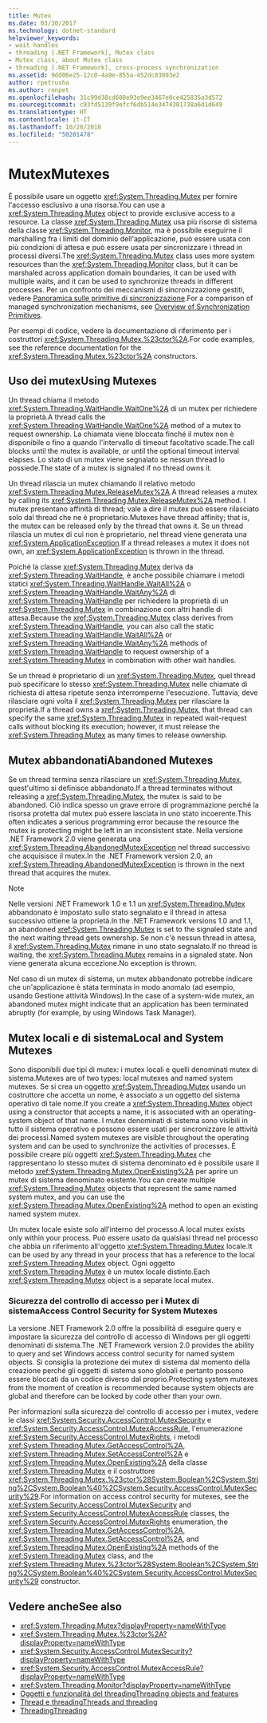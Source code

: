 ```yaml
---
title: Mutex
ms.date: 03/30/2017
ms.technology: dotnet-standard
helpviewer_keywords:
- wait handles
- threading [.NET Framework], Mutex class
- Mutex class, about Mutex class
- threading [.NET Framework], cross-process synchronization
ms.assetid: 9dd06e25-12c0-4a9e-855a-452dc83803e2
author: rpetrusha
ms.author: ronpet
ms.openlocfilehash: 31c99d38cd608e93e9ee3467e0ce425835a3d572
ms.sourcegitcommit: c93fd5139f9efcf6db514e3474301738a6d1d649
ms.translationtype: HT
ms.contentlocale: it-IT
ms.lasthandoff: 10/28/2018
ms.locfileid: "50201478"
---
```

# <a name="mutexes"></a><span data-ttu-id="f4a2c-102">Mutex</span><span class="sxs-lookup"><span data-stu-id="f4a2c-102">Mutexes</span></span>
<span data-ttu-id="f4a2c-103">È possibile usare un oggetto <xref:System.Threading.Mutex> per fornire l'accesso esclusivo a una risorsa.</span><span class="sxs-lookup"><span data-stu-id="f4a2c-103">You can use a <xref:System.Threading.Mutex> object to provide exclusive access to a resource.</span></span> <span data-ttu-id="f4a2c-104">La classe <xref:System.Threading.Mutex> usa più risorse di sistema della classe <xref:System.Threading.Monitor>, ma è possibile eseguirne il marshalling fra i limiti del dominio dell'applicazione, può essere usata con più condizioni di attesa e può essere usata per sincronizzare i thread in processi diversi.</span><span class="sxs-lookup"><span data-stu-id="f4a2c-104">The <xref:System.Threading.Mutex> class uses more system resources than the <xref:System.Threading.Monitor> class, but it can be marshaled across application domain boundaries, it can be used with multiple waits, and it can be used to synchronize threads in different processes.</span></span> <span data-ttu-id="f4a2c-105">Per un confronto dei meccanismi di sincronizzazione gestiti, vedere [Panoramica sulle primitive di sincronizzazione](../../../docs/standard/threading/overview-of-synchronization-primitives.md).</span><span class="sxs-lookup"><span data-stu-id="f4a2c-105">For a comparison of managed synchronization mechanisms, see [Overview of Synchronization Primitives](../../../docs/standard/threading/overview-of-synchronization-primitives.md).</span></span>  
  
 <span data-ttu-id="f4a2c-106">Per esempi di codice, vedere la documentazione di riferimento per i costruttori <xref:System.Threading.Mutex.%23ctor%2A>.</span><span class="sxs-lookup"><span data-stu-id="f4a2c-106">For code examples, see the reference documentation for the <xref:System.Threading.Mutex.%23ctor%2A> constructors.</span></span>  
  
## <a name="using-mutexes"></a><span data-ttu-id="f4a2c-107">Uso dei mutex</span><span class="sxs-lookup"><span data-stu-id="f4a2c-107">Using Mutexes</span></span>  
 <span data-ttu-id="f4a2c-108">Un thread chiama il metodo <xref:System.Threading.WaitHandle.WaitOne%2A> di un mutex per richiedere la proprietà.</span><span class="sxs-lookup"><span data-stu-id="f4a2c-108">A thread calls the <xref:System.Threading.WaitHandle.WaitOne%2A> method of a mutex to request ownership.</span></span> <span data-ttu-id="f4a2c-109">La chiamata viene bloccata finché il mutex non è disponibile o fino a quando l'intervallo di timeout facoltativo scade.</span><span class="sxs-lookup"><span data-stu-id="f4a2c-109">The call blocks until the mutex is available, or until the optional timeout interval elapses.</span></span> <span data-ttu-id="f4a2c-110">Lo stato di un mutex viene segnalato se nessun thread lo possiede.</span><span class="sxs-lookup"><span data-stu-id="f4a2c-110">The state of a mutex is signaled if no thread owns it.</span></span>  
  
 <span data-ttu-id="f4a2c-111">Un thread rilascia un mutex chiamando il relativo metodo <xref:System.Threading.Mutex.ReleaseMutex%2A>.</span><span class="sxs-lookup"><span data-stu-id="f4a2c-111">A thread releases a mutex by calling its <xref:System.Threading.Mutex.ReleaseMutex%2A> method.</span></span> <span data-ttu-id="f4a2c-112">I mutex presentano affinità di thread; vale a dire il mutex può essere rilasciato solo dal thread che ne è proprietario.</span><span class="sxs-lookup"><span data-stu-id="f4a2c-112">Mutexes have thread affinity; that is, the mutex can be released only by the thread that owns it.</span></span> <span data-ttu-id="f4a2c-113">Se un thread rilascia un mutex di cui non è proprietario, nel thread viene generata una <xref:System.ApplicationException>.</span><span class="sxs-lookup"><span data-stu-id="f4a2c-113">If a thread releases a mutex it does not own, an <xref:System.ApplicationException> is thrown in the thread.</span></span>  
  
 <span data-ttu-id="f4a2c-114">Poiché la classe <xref:System.Threading.Mutex> deriva da <xref:System.Threading.WaitHandle>, è anche possibile chiamare i metodi statici <xref:System.Threading.WaitHandle.WaitAll%2A> o <xref:System.Threading.WaitHandle.WaitAny%2A> di <xref:System.Threading.WaitHandle> per richiedere la proprietà di un <xref:System.Threading.Mutex> in combinazione con altri handle di attesa.</span><span class="sxs-lookup"><span data-stu-id="f4a2c-114">Because the <xref:System.Threading.Mutex> class derives from <xref:System.Threading.WaitHandle>, you can also call the static <xref:System.Threading.WaitHandle.WaitAll%2A> or <xref:System.Threading.WaitHandle.WaitAny%2A> methods of <xref:System.Threading.WaitHandle> to request ownership of a <xref:System.Threading.Mutex> in combination with other wait handles.</span></span>  
  
 <span data-ttu-id="f4a2c-115">Se un thread è proprietario di un <xref:System.Threading.Mutex>, quel thread può specificare lo stesso <xref:System.Threading.Mutex> nelle chiamate di richiesta di attesa ripetute senza interromperne l'esecuzione. Tuttavia, deve rilasciare ogni volta il <xref:System.Threading.Mutex> per rilasciare la proprietà.</span><span class="sxs-lookup"><span data-stu-id="f4a2c-115">If a thread owns a <xref:System.Threading.Mutex>, that thread can specify the same <xref:System.Threading.Mutex> in repeated wait-request calls without blocking its execution; however, it must release the <xref:System.Threading.Mutex> as many times to release ownership.</span></span>  
  
## <a name="abandoned-mutexes"></a><span data-ttu-id="f4a2c-116">Mutex abbandonati</span><span class="sxs-lookup"><span data-stu-id="f4a2c-116">Abandoned Mutexes</span></span>  
 <span data-ttu-id="f4a2c-117">Se un thread termina senza rilasciare un <xref:System.Threading.Mutex>, quest'ultimo si definisce abbandonato.</span><span class="sxs-lookup"><span data-stu-id="f4a2c-117">If a thread terminates without releasing a <xref:System.Threading.Mutex>, the mutex is said to be abandoned.</span></span> <span data-ttu-id="f4a2c-118">Ciò indica spesso un grave errore di programmazione perché la risorsa protetta dal mutex può essere lasciata in uno stato incoerente.</span><span class="sxs-lookup"><span data-stu-id="f4a2c-118">This often indicates a serious programming error because the resource the mutex is protecting might be left in an inconsistent state.</span></span> <span data-ttu-id="f4a2c-119">Nella versione .NET Framework 2.0 viene generata una <xref:System.Threading.AbandonedMutexException> nel thread successivo che acquisisce il mutex.</span><span class="sxs-lookup"><span data-stu-id="f4a2c-119">In the .NET Framework version 2.0, an <xref:System.Threading.AbandonedMutexException> is thrown in the next thread that acquires the mutex.</span></span>  
  
> [!NOTE]
>  <span data-ttu-id="f4a2c-120">Nelle versioni .NET Framework 1.0 e 1.1 un <xref:System.Threading.Mutex> abbandonato è impostato sullo stato segnalato e il thread in attesa successivo ottiene la proprietà.</span><span class="sxs-lookup"><span data-stu-id="f4a2c-120">In the .NET Framework versions 1.0 and 1.1, an abandoned <xref:System.Threading.Mutex> is set to the signaled state and the next waiting thread gets ownership.</span></span> <span data-ttu-id="f4a2c-121">Se non c'è nessun thread in attesa, il <xref:System.Threading.Mutex> rimane in uno stato segnalato.</span><span class="sxs-lookup"><span data-stu-id="f4a2c-121">If no thread is waiting, the <xref:System.Threading.Mutex> remains in a signaled state.</span></span> <span data-ttu-id="f4a2c-122">Non viene generata alcuna eccezione.</span><span class="sxs-lookup"><span data-stu-id="f4a2c-122">No exception is thrown.</span></span>  
  
 <span data-ttu-id="f4a2c-123">Nel caso di un mutex di sistema, un mutex abbandonato potrebbe indicare che un'applicazione è stata terminata in modo anomalo (ad esempio, usando Gestione attività Windows).</span><span class="sxs-lookup"><span data-stu-id="f4a2c-123">In the case of a system-wide mutex, an abandoned mutex might indicate that an application has been terminated abruptly (for example, by using Windows Task Manager).</span></span>  
  
## <a name="local-and-system-mutexes"></a><span data-ttu-id="f4a2c-124">Mutex locali e di sistema</span><span class="sxs-lookup"><span data-stu-id="f4a2c-124">Local and System Mutexes</span></span>  
 <span data-ttu-id="f4a2c-125">Sono disponibili due tipi di mutex: i mutex locali e quelli denominati mutex di sistema.</span><span class="sxs-lookup"><span data-stu-id="f4a2c-125">Mutexes are of two types: local mutexes and named system mutexes.</span></span> <span data-ttu-id="f4a2c-126">Se si crea un oggetto <xref:System.Threading.Mutex> usando un costruttore che accetta un nome, è associato a un oggetto del sistema operativo di tale nome.</span><span class="sxs-lookup"><span data-stu-id="f4a2c-126">If you create a <xref:System.Threading.Mutex> object using a constructor that accepts a name, it is associated with an operating-system object of that name.</span></span> <span data-ttu-id="f4a2c-127">I mutex denominati di sistema sono visibili in tutto il sistema operativo e possono essere usati per sincronizzare le attività dei processi.</span><span class="sxs-lookup"><span data-stu-id="f4a2c-127">Named system mutexes are visible throughout the operating system and can be used to synchronize the activities of processes.</span></span> <span data-ttu-id="f4a2c-128">È possibile creare più oggetti <xref:System.Threading.Mutex> che rappresentano lo stesso mutex di sistema denominato ed è possibile usare il metodo <xref:System.Threading.Mutex.OpenExisting%2A> per aprire un mutex di sistema denominato esistente.</span><span class="sxs-lookup"><span data-stu-id="f4a2c-128">You can create multiple <xref:System.Threading.Mutex> objects that represent the same named system mutex, and you can use the <xref:System.Threading.Mutex.OpenExisting%2A> method to open an existing named system mutex.</span></span>  
  
 <span data-ttu-id="f4a2c-129">Un mutex locale esiste solo all'interno del processo.</span><span class="sxs-lookup"><span data-stu-id="f4a2c-129">A local mutex exists only within your process.</span></span> <span data-ttu-id="f4a2c-130">Può essere usato da qualsiasi thread nel processo che abbia un riferimento all'oggetto <xref:System.Threading.Mutex> locale.</span><span class="sxs-lookup"><span data-stu-id="f4a2c-130">It can be used by any thread in your process that has a reference to the local <xref:System.Threading.Mutex> object.</span></span> <span data-ttu-id="f4a2c-131">Ogni oggetto <xref:System.Threading.Mutex> è un mutex locale distinto.</span><span class="sxs-lookup"><span data-stu-id="f4a2c-131">Each <xref:System.Threading.Mutex> object is a separate local mutex.</span></span>  
  
### <a name="access-control-security-for-system-mutexes"></a><span data-ttu-id="f4a2c-132">Sicurezza del controllo di accesso per i Mutex di sistema</span><span class="sxs-lookup"><span data-stu-id="f4a2c-132">Access Control Security for System Mutexes</span></span>  
 <span data-ttu-id="f4a2c-133">La versione .NET Framework 2.0 offre la possibilità di eseguire query e impostare la sicurezza del controllo di accesso di Windows per gli oggetti denominati di sistema.</span><span class="sxs-lookup"><span data-stu-id="f4a2c-133">The .NET Framework version 2.0 provides the ability to query and set Windows access control security for named system objects.</span></span> <span data-ttu-id="f4a2c-134">Si consiglia la protezione dei mutex di sistema dal momento della creazione perché gli oggetti di sistema sono globali e pertanto possono essere bloccati da un codice diverso dal proprio.</span><span class="sxs-lookup"><span data-stu-id="f4a2c-134">Protecting system mutexes from the moment of creation is recommended because system objects are global and therefore can be locked by code other than your own.</span></span>  
  
 <span data-ttu-id="f4a2c-135">Per informazioni sulla sicurezza del controllo di accesso per i mutex, vedere le classi <xref:System.Security.AccessControl.MutexSecurity> e <xref:System.Security.AccessControl.MutexAccessRule>, l'enumerazione <xref:System.Security.AccessControl.MutexRights>, i metodi <xref:System.Threading.Mutex.GetAccessControl%2A>, <xref:System.Threading.Mutex.SetAccessControl%2A> e <xref:System.Threading.Mutex.OpenExisting%2A> della classe <xref:System.Threading.Mutex> e il costruttore <xref:System.Threading.Mutex.%23ctor%28System.Boolean%2CSystem.String%2CSystem.Boolean%40%2CSystem.Security.AccessControl.MutexSecurity%29>.</span><span class="sxs-lookup"><span data-stu-id="f4a2c-135">For information on access control security for mutexes, see the <xref:System.Security.AccessControl.MutexSecurity> and <xref:System.Security.AccessControl.MutexAccessRule> classes, the <xref:System.Security.AccessControl.MutexRights> enumeration, the <xref:System.Threading.Mutex.GetAccessControl%2A>, <xref:System.Threading.Mutex.SetAccessControl%2A>, and <xref:System.Threading.Mutex.OpenExisting%2A> methods of the <xref:System.Threading.Mutex> class, and the <xref:System.Threading.Mutex.%23ctor%28System.Boolean%2CSystem.String%2CSystem.Boolean%40%2CSystem.Security.AccessControl.MutexSecurity%29> constructor.</span></span>  
  
## <a name="see-also"></a><span data-ttu-id="f4a2c-136">Vedere anche</span><span class="sxs-lookup"><span data-stu-id="f4a2c-136">See also</span></span>

- <xref:System.Threading.Mutex?displayProperty=nameWithType>  
- <xref:System.Threading.Mutex.%23ctor%2A?displayProperty=nameWithType>  
- <xref:System.Security.AccessControl.MutexSecurity?displayProperty=nameWithType>  
- <xref:System.Security.AccessControl.MutexAccessRule?displayProperty=nameWithType>
- <xref:System.Threading.Monitor?displayProperty=nameWithType>  
- [<span data-ttu-id="f4a2c-137">Oggetti e funzionalità del threading</span><span class="sxs-lookup"><span data-stu-id="f4a2c-137">Threading objects and features</span></span>](threading-objects-and-features.md)  
- [<span data-ttu-id="f4a2c-138">Thread e threading</span><span class="sxs-lookup"><span data-stu-id="f4a2c-138">Threads and threading</span></span>](threads-and-threading.md)
- [<span data-ttu-id="f4a2c-139">Threading</span><span class="sxs-lookup"><span data-stu-id="f4a2c-139">Threading</span></span>](index.md)  
